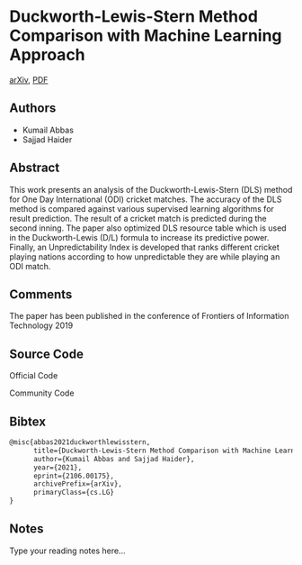 
# Duckworth-Lewis-Stern Method Comparison with Machine Learning Approach

[arXiv](https://arxiv.org/abs/2106.0175), [PDF](https://arxiv.org/pdf/2106.0175.pdf)

## Authors

- Kumail Abbas
- Sajjad Haider

## Abstract

This work presents an analysis of the Duckworth-Lewis-Stern (DLS) method for One Day International (ODI) cricket matches. The accuracy of the DLS method is compared against various supervised learning algorithms for result prediction. The result of a cricket match is predicted during the second inning. The paper also optimized DLS resource table which is used in the Duckworth-Lewis (D/L) formula to increase its predictive power. Finally, an Unpredictability Index is developed that ranks different cricket playing nations according to how unpredictable they are while playing an ODI match.

## Comments

The paper has been published in the conference of Frontiers of Information Technology 2019

## Source Code

Official Code



Community Code



## Bibtex

```tex
@misc{abbas2021duckworthlewisstern,
      title={Duckworth-Lewis-Stern Method Comparison with Machine Learning Approach}, 
      author={Kumail Abbas and Sajjad Haider},
      year={2021},
      eprint={2106.00175},
      archivePrefix={arXiv},
      primaryClass={cs.LG}
}
```

## Notes

Type your reading notes here...

